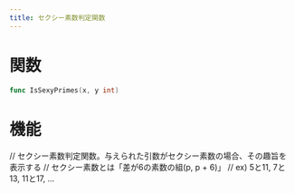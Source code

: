 ```yaml
---
title: セクシー素数判定関数
---
```

# 関数
```go
func IsSexyPrimes(x, y int)
```

# 機能
// セクシー素数判定関数。与えられた引数がセクシー素数の場合、その趣旨を表示する
// セクシー素数とは「差が6の素数の組(p, p + 6)」
// ex) 5と11, 7と13, 11と17, ...